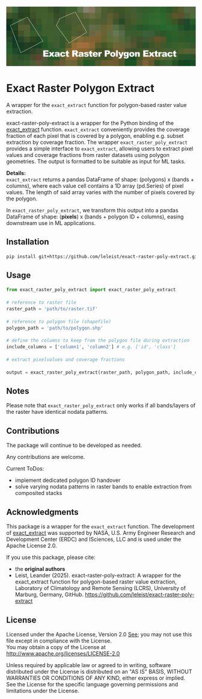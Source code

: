 
![Banner](exact_raster_poly_extract/data/ExactRasterPolyExtract_banner_v02.PNG)
# Exact Raster Polygon Extract
A wrapper for the `exact_extract` function for polygon-based raster value extraction.

exact-raster-poly-extract is a wrapper for the Python binding of the [exact_extract](https://isciences.github.io/exactextract/) function. `exact_extract` conveniently provides the coverage fraction of each pixel that is covered by a polygon, enabling e.g. subset extraction by coverage fraction. 
The wrapper `exact_raster_poly_extract` provides a simple interface to `exact_extract`, allowing users to extract pixel values and coverage fractions from raster datasets using polygon geometries. The output is formatted to be suitable as input for ML tasks. 

**Details:**  
`exact_extract` returns a pandas DataFrame of shape: (polygons) x (bands + columns), where each value cell contains a 1D array (pd.Series) of pixel values. The length of said array varies with the number of pixels covered by the polygon.

In `exact_raster_poly_extract`, we transform this output into a pandas DataFrame of shape: (**pixels**) x (bands + polygon ID + columns), easing downstream use in ML applications.

## Installation
```bash
pip install git+https://github.com/leleist/exact-raster-poly-extract.git
```

## Usage
```python
from exact_raster_poly_extract import exact_raster_poly_extract

# reference to raster file
raster_path = 'path/to/raster.tif'

# reference to polygon file (shapefile)
polygon_path = 'path/to/polygon.shp'

# define the columns to keep from the polygon file during extraction
include_columns = ['column1', 'column2'] # e.g. ['id', 'class']

# extract pixelvalues and coverage fractions

output = exact_raster_poly_extract(raster_path, polygon_path, include_columns,fillvalue=9999, progress=True)
```
## Notes
Please note that `exact_raster_poly_extract` only works if all bands/layers of the raster have identical nodata patterns.

## Contributions
The package will continue to be developed as needed.

Any contributions are welcome.

Current ToDos:  
- implement dedicated polygon ID handover
- solve varying nodata patterns in raster bands to enable extraction from composited stacks

## Acknowledgments

This package is a wrapper for the `exact_extract` function. 
The development of [exact_extract](https://isciences.github.io/exactextract/) was supported by NASA, U.S. Army Engineer Research and Development Center (ERDC) and ISciences, LLC and is used under the Apache License 2.0.

If you use this package, please cite: 
  - the **original authors**
  - Leist, Leander (2025). exact-raster-poly-extract: A wrapper for the exact_extract function for polygon-based raster value extraction, Laboratory of Climatology and Remote Sensing (LCRS), University of Marburg, Germany, GitHub. https://github.com/leleist/exact-raster-poly-extract

## License
Licensed under the Apache License, Version 2.0 [See](./LICENSE);
you may not use this file except in compliance with the License.  
You may obtain a copy of the License at [ http://www.apache.org/licenses/LICENSE-2.0 ](http://www.apache.org/licenses/LICENSE-2.0)

Unless required by applicable law or agreed to in writing, software
distributed under the License is distributed on an "AS IS" BASIS,
WITHOUT WARRANTIES OR CONDITIONS OF ANY KIND, either express or implied.
See the License for the specific language governing permissions and
limitations under the License.
